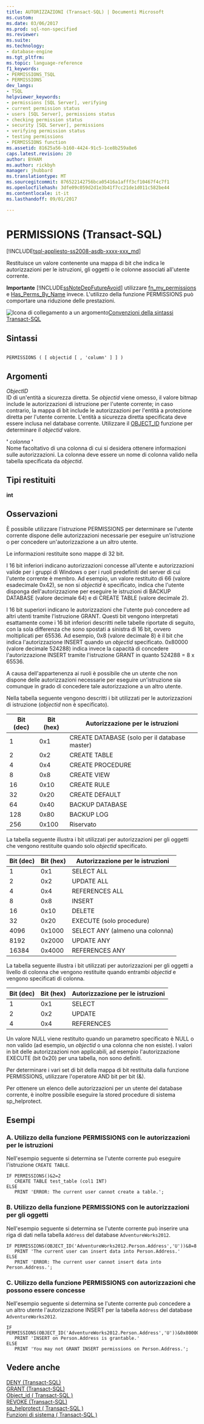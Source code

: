 ```yaml
---
title: AUTORIZZAZIONI (Transact-SQL) | Documenti Microsoft
ms.custom: 
ms.date: 03/06/2017
ms.prod: sql-non-specified
ms.reviewer: 
ms.suite: 
ms.technology:
- database-engine
ms.tgt_pltfrm: 
ms.topic: language-reference
f1_keywords:
- PERMISSIONS_TSQL
- PERMISSIONS
dev_langs:
- TSQL
helpviewer_keywords:
- permissions [SQL Server], verifying
- current permission status
- users [SQL Server], permissions status
- checking permission status
- security [SQL Server], permissions
- verifying permission status
- testing permissions
- PERMISSIONS function
ms.assetid: 81625a56-b160-4424-91c5-1ce8b259a8e6
caps.latest.revision: 20
author: BYHAM
ms.author: rickbyh
manager: jhubbard
ms.translationtype: MT
ms.sourcegitcommit: 876522142756bca05416a1afff3cf10467f4c7f1
ms.openlocfilehash: 3dfe09c059d2d1e3b41f7cc21de1d011c582be44
ms.contentlocale: it-it
ms.lasthandoff: 09/01/2017

---
```

# <a name="permissions-transact-sql"></a>PERMISSIONS (Transact-SQL)
[!INCLUDE[tsql-appliesto-ss2008-asdb-xxxx-xxx_md](../../includes/tsql-appliesto-ss2008-asdb-xxxx-xxx-md.md)]

  Restituisce un valore contenente una mappa di bit che indica le autorizzazioni per le istruzioni, gli oggetti o le colonne associati all'utente corrente.  
  
 **Importante** [!INCLUDE[ssNoteDepFutureAvoid](../../includes/ssnotedepfutureavoid-md.md)] utilizzare [fn_my_permissions](../../relational-databases/system-functions/sys-fn-my-permissions-transact-sql.md) e [Has_Perms_By_Name](../../t-sql/functions/has-perms-by-name-transact-sql.md) invece. L'utilizzo della funzione PERMISSIONS può comportare una riduzione delle prestazioni.  
  
 ![Icona di collegamento a un argomento](../../database-engine/configure-windows/media/topic-link.gif "Icona di collegamento a un argomento")[Convenzioni della sintassi Transact-SQL](../../t-sql/language-elements/transact-sql-syntax-conventions-transact-sql.md)  
  
## <a name="syntax"></a>Sintassi  
  
```  
  
PERMISSIONS ( [ objectid [ , 'column' ] ] )  
```  
  
## <a name="arguments"></a>Argomenti  
 *ObjectID*  
 ID di un'entità a sicurezza diretta. Se *objectid* viene omesso, il valore bitmap include le autorizzazioni di istruzione per l'utente corrente; in caso contrario, la mappa di bit include le autorizzazioni per l'entità a protezione diretta per l'utente corrente. L'entità a sicurezza diretta specificata deve essere inclusa nel database corrente. Utilizzare il [OBJECT_ID](../../t-sql/functions/object-id-transact-sql.md) funzione per determinare il *objectid* valore.  
  
 **'** *colonna* **'**  
 Nome facoltativo di una colonna di cui si desidera ottenere informazioni sulle autorizzazioni. La colonna deve essere un nome di colonna valido nella tabella specificata da *objectid*.  
  
## <a name="return-types"></a>Tipi restituiti  
 **int**  
  
## <a name="remarks"></a>Osservazioni  
 È possibile utilizzare l'istruzione PERMISSIONS per determinare se l'utente corrente dispone delle autorizzazioni necessarie per eseguire un'istruzione o per concedere un'autorizzazione a un altro utente.  
  
 Le informazioni restituite sono mappe di 32 bit.  
  
 I 16 bit inferiori indicano autorizzazioni concesse all'utente e autorizzazioni valide per i gruppi di Windows o per i ruoli predefiniti del server di cui l'utente corrente è membro. Ad esempio, un valore restituito di 66 (valore esadecimale 0x42), se non si *objectid* è specificato, indica che l'utente disponga dell'autorizzazione per eseguire le istruzioni di BACKUP DATABASE (valore decimale 64) e di CREATE TABLE (valore decimale 2).  
  
 I 16 bit superiori indicano le autorizzazioni che l'utente può concedere ad altri utenti tramite l'istruzione GRANT. Questi bit vengono interpretati esattamente come i 16 bit inferiori descritti nelle tabelle riportate di seguito, con la sola differenza che sono spostati a sinistra di 16 bit, ovvero moltiplicati per 65536. Ad esempio, 0x8 (valore decimale 8) è il bit che indica l'autorizzazione INSERT quando un *objectid* specificato. 0x80000 (valore decimale 524288) indica invece la capacità di concedere l'autorizzazione INSERT tramite l'istruzione GRANT in quanto 524288 = 8 x 65536.  
  
 A causa dell'appartenenza ai ruoli è possibile che un utente che non dispone delle autorizzazioni necessarie per eseguire un'istruzione sia comunque in grado di concedere tale autorizzazione a un altro utente.  
  
 Nella tabella seguente vengono descritti i bit utilizzati per le autorizzazioni di istruzione (*objectid* non è specificato).  
  
|Bit (dec)|Bit (hex)|Autorizzazione per le istruzioni|  
|-----------------|-----------------|--------------------------|  
|1|0x1|CREATE DATABASE (solo per il database master)|  
|2|0x2|CREATE TABLE|  
|4|0x4|CREATE PROCEDURE|  
|8|0x8|CREATE VIEW|  
|16|0x10|CREATE RULE|  
|32|0x20|CREATE DEFAULT|  
|64|0x40|BACKUP DATABASE|  
|128|0x80|BACKUP LOG|  
|256|0x100|Riservato|  
  
 La tabella seguente illustra i bit utilizzati per autorizzazioni per gli oggetti che vengono restituite quando solo *objectid* specificato.  
  
|Bit (dec)|Bit (hex)|Autorizzazione per le istruzioni|  
|-----------------|-----------------|--------------------------|  
|1|0x1|SELECT ALL|  
|2|0x2|UPDATE ALL|  
|4|0x4|REFERENCES ALL|  
|8|0x8|INSERT|  
|16|0x10|DELETE|  
|32|0x20|EXECUTE (solo procedure)|  
|4096|0x1000|SELECT ANY (almeno una colonna)|  
|8192|0x2000|UPDATE ANY|  
|16384|0x4000|REFERENCES ANY|  
  
 La tabella seguente illustra i bit utilizzati per autorizzazioni per gli oggetti a livello di colonna che vengono restituite quando entrambi *objectid* e vengono specificati di colonna.  
  
|Bit (dec)|Bit (hex)|Autorizzazione per le istruzioni|  
|-----------------|-----------------|--------------------------|  
|1|0x1|SELECT|  
|2|0x2|UPDATE|  
|4|0x4|REFERENCES|  
  
 Un valore NULL viene restituito quando un parametro specificato è NULL o non valido (ad esempio, un *objectid* o una colonna che non esiste). I valori in bit delle autorizzazioni non applicabili, ad esempio l'autorizzazione EXECUTE (bit 0x20) per una tabella, non sono definiti.  
  
 Per determinare i vari set di bit della mappa di bit restituita dalla funzione PERMISSIONS, utilizzare l'operatore AND bit per bit (&).  
  
 Per ottenere un elenco delle autorizzazioni per un utente del database corrente, è inoltre possibile eseguire la stored procedure di sistema sp_helprotect.  
  
## <a name="examples"></a>Esempi  
  
### <a name="a-using-the-permissions-function-with-statement-permissions"></a>A. Utilizzo della funzione PERMISSIONS con le autorizzazioni per le istruzioni  
 Nell'esempio seguente si determina se l'utente corrente può eseguire l'istruzione `CREATE TABLE`.  
  
```  
IF PERMISSIONS()&2=2  
   CREATE TABLE test_table (col1 INT)  
ELSE  
   PRINT 'ERROR: The current user cannot create a table.';  
```  
  
### <a name="b-using-the-permissions-function-with-object-permissions"></a>B. Utilizzo della funzione PERMISSIONS con le autorizzazioni per gli oggetti  
 Nell'esempio seguente si determina se l'utente corrente può inserire una riga di dati nella tabella `Address` del database `AdventureWorks2012`.  
  
```  
IF PERMISSIONS(OBJECT_ID('AdventureWorks2012.Person.Address','U'))&8=8   
   PRINT 'The current user can insert data into Person.Address.'  
ELSE  
   PRINT 'ERROR: The current user cannot insert data into Person.Address.';  
```  
  
### <a name="c-using-the-permissions-function-with-grantable-permissions"></a>C. Utilizzo della funzione PERMISSIONS con autorizzazioni che possono essere concesse  
 Nell'esempio seguente si determina se l'utente corrente può concedere a un altro utente l'autorizzazione INSERT per la tabella `Address` del database `AdventureWorks2012`.  
  
```  
IF PERMISSIONS(OBJECT_ID('AdventureWorks2012.Person.Address','U'))&0x80000=0x80000  
   PRINT 'INSERT on Person.Address is grantable.'  
ELSE  
   PRINT 'You may not GRANT INSERT permissions on Person.Address.';  
```  
  
## <a name="see-also"></a>Vedere anche  
 [DENY &#40;Transact-SQL&#41;](../../t-sql/statements/deny-transact-sql.md)   
 [GRANT &#40;Transact-SQL&#41;](../../t-sql/statements/grant-transact-sql.md)   
 [Object_id &#40; Transact-SQL &#41;](../../t-sql/functions/object-id-transact-sql.md)   
 [REVOKE &#40;Transact-SQL&#41;](../../t-sql/statements/revoke-transact-sql.md)   
 [sp_helprotect &#40; Transact-SQL &#41;](../../relational-databases/system-stored-procedures/sp-helprotect-transact-sql.md)   
 [Funzioni di sistema &#40; Transact-SQL &#41;](../../relational-databases/system-functions/system-functions-for-transact-sql.md)  
  
  
